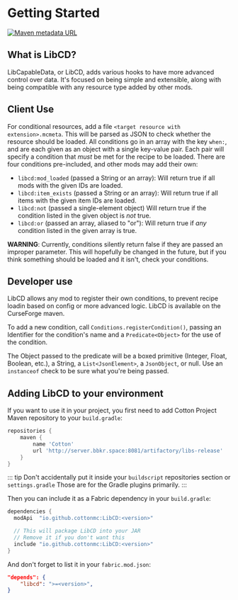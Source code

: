 # Getting Started

[![Maven metadata URL](https://img.shields.io/maven-metadata/v/http/server.bbkr.space:8081/artifactory/libs-release/io/github/cottonmc/LibCD/maven-metadata.xml.svg)](http://server.bbkr.space:8081/artifactory/libs-release/io/github/cottonmc/LibCD)

## What is LibCD?

LibCapableData, or LibCD, adds various hooks to have more advanced control over data. It's focused on being simple and extensible, along with being compatible with any resource type added by other mods.

## Client Use
For conditional resources, add a file `<target resource with extension>.mcmeta`. This will be parsed as JSON to check whether the resource should be loaded. All conditions go in an array with the key `when:`, and are each given as an object with a single key-value pair. Each pair will specify a condition that *must* be met for the recipe to be loaded. There are four conditions pre-included, and other mods may add their own:

- `libcd:mod_loaded` (passed a String or an array): Will return true if all mods with the given IDs are loaded.
- `libcd:item_exists` (passed a String or an array): Will return true if all items with the given item IDs are loaded.
- `libcd:not` (passed a single-element object) Will return true if the condition listed in the given object is *not* true.
- `libcd:or` (passed an array, aliased to "or"): Will return true if *any* condition listed in the given array is true.

**WARNING**: Currently, conditions silently return false if they are passed an improper parameter. This will hopefully be changed in the future, but if you think something should be loaded and it isn't, check your conditions.

## Developer use
LibCD allows any mod to register their own conditions, to prevent recipe loadin based on config or more advanced logic. LibCD is available on the CurseForge maven.

To add a new condition, call `Conditions.registerCondition()`, passing an Identifier for the condition's name and a `Predicate<Object>` for the use of the condition.

The Object passed to the predicate will be a boxed primitive (Integer, Float, Boolean, etc.), a String, a `List<JsonElement>`, a `JsonObject`, or null. Use an `instanceof` check to be sure what you're being passed.

## Adding LibCD to your environment

If you want to use it in your project, you
first need to add Cotton Project Maven repository to your
`build.gradle`:

``` groovy
repositories {
    maven {
        name 'Cotton'
        url 'http://server.bbkr.space:8081/artifactory/libs-release'
    }
}
```

::: tip
Don't accidentally put it inside your `buildscript` repositories
section or `settings.gradle` Those are for the Gradle plugins
primarily.
:::

Then you can include it as a Fabric dependency in your `build.gradle`:

``` groovy
dependencies {
  modApi  "io.github.cottonmc:LibCD:<version>"

  // This will package LibCD into your JAR
  // Remove it if you don't want this
  include "io.github.cottonmc:LibCD:<version>"
}
```

And don't forget to list it in your `fabric.mod.json`:

``` json
"depends": {
    "libcd": ">=<version>",
}
```
